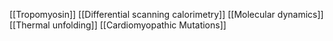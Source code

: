 [[Tropomyosin]]
[[Differential scanning calorimetry]]
[[Molecular dynamics]]
[[Thermal unfolding]]
[[Cardiomyopathic Mutations]]
